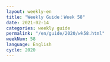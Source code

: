 ```yaml
---
layout: weekly-en
title: "Weekly Guide：Week 58"
date: 2021-02-14
categories: weekly guide
permalink: "/en/guide/2020/wk58.html"
weekNum: 58
language: English
cycle: 2020
---
```

